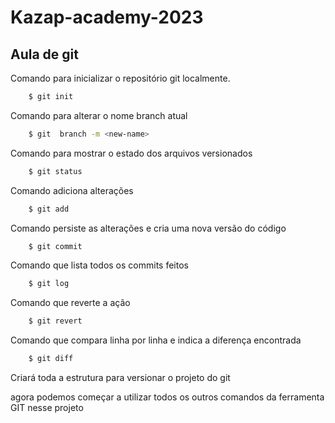 # Kazap-academy-2023

## Aula de git

Comando para inicializar o repositório git localmente.
```bash
    $ git init
```
Comando para alterar o nome branch atual
```bash
    $ git  branch -m <new-name>
```
Comando para mostrar o estado dos arquivos versionados
```bash
    $ git status
```
Comando adiciona alterações
```bash
    $ git add
```
Comando persiste as alterações e cria uma nova versão do código
```bash
    $ git commit
```
Comando que lista todos os commits feitos
```bash
    $ git log
```
Comando que reverte a ação
```bash
    $ git revert
```
Comando que compara linha por linha e indica a diferença encontrada
```bash
    $ git diff
```







Criará toda a estrutura para versionar o projeto do git



agora podemos começar a utilizar todos os outros comandos da ferramenta GIT nesse projeto